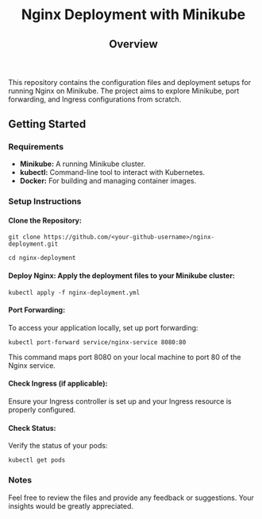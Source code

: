 <!DOCTYPE html>
<html lang="en">
<head>
    <meta charset="UTF-8">
    <meta name="viewport" content="width=device-width, initial-scale=1.0">
</head>
<body>

<header>
    <h1>Nginx Deployment with Minikube</h1>
    <h2>Overview</h2>
</header>

<p>This repository contains the configuration files and deployment setups for running Nginx on Minikube. The project aims to explore Minikube, port forwarding, and Ingress configurations from scratch.</p>

<h2>Getting Started</h2>

<h3>Requirements</h3>
<ul>
    <li><strong>Minikube:</strong> A running Minikube cluster.</li>
    <li><strong>kubectl:</strong> Command-line tool to interact with Kubernetes.</li>
    <li><strong>Docker:</strong> For building and managing container images.</li>
</ul>

<h3>Setup Instructions</h3>

<h4>Clone the Repository:</h4>
<pre><code>git clone https://github.com/&lt;your-github-username&gt;/nginx-deployment.git</code></pre>
<pre><code>cd nginx-deployment</code></pre>

<h4>Deploy Nginx: Apply the deployment files to your Minikube cluster:</h4>
<pre><code>kubectl apply -f nginx-deployment.yml</code></pre>

<h4>Port Forwarding:</h4>
<p>To access your application locally, set up port forwarding:</p>
<pre><code>kubectl port-forward service/nginx-service 8080:80</code></pre>
<p>This command maps port 8080 on your local machine to port 80 of the Nginx service.</p>

<h4>Check Ingress (if applicable):</h4>
<p>Ensure your Ingress controller is set up and your Ingress resource is properly configured.</p>

<h4>Check Status:</h4>
<p>Verify the status of your pods:</p>
<pre><code>kubectl get pods</code></pre>

<h3>Notes</h3>
<p>Feel free to review the files and provide any feedback or suggestions. Your insights would be greatly appreciated.</p>

</body>
</html>
